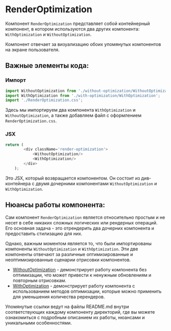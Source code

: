
# RenderOptimization

Компонент `RenderOptimization` представляет собой контейнерный компонент, в котором используются два других компонента: `WithOptimization` и `WithoutOptimization`.

Компонент отвечает за визуализацию обоих упомянутых компонентов на экране пользователя.

## Важные элементы кода:

### Импорт
```javascript
import WithoutOptimization from './without-optimization/WithoutOptimization';
import WithOptimization from './with-optimization/WithOptimization';
import './RenderOptimization.css';
```
Здесь мы импортируем два компонента `WithOptimization` и `WithoutOptimization`, а также добавляем файл с оформлением `RenderOptimization.css`.

### JSX
```javascript
return (
        <div className='render-optimization'>
            <WithoutOptimization/>
            <WithOptimization/>
        </div>
    );
```
Это JSX, который возвращается компонентом. Он состоит из див-контейнера с двумя дочерними компонентами `WithoutOptimization` и `WithOptimization`.

## Нюансы работы компонента:

Сам компонент `RenderOptimization` является относительно простым и не несет в себе никаких сложных логических или рендерных операций. Его основная задача - это отрендерить два дочерних компонента и предоставить стилизацию для них.

Однако, важным моментом является то, что были импортированы компоненты `WithoutOptimization` и `WithOptimization`. Эти две компоненты отвечают за различные оптимизированные и неоптимизированные сценарии отрисовки компонентов.

- [WithoutOptimization](./without-optimization/README.md) - демонстрирует работу компонента без оптимизации, что может привести к ненужным обновлениям и повторным отрисовкам.
- [WithOptimization](./with-optimization/README.md) - демонстрирует работу компонента с использованием методов оптимизации, которые можно применить для уменьшения количества ререндеров.

Упомянутые ссылки ведут на файлы README.md внутри соответствующих каждому компоненту директорий, где вы можете ознакомиться с подробным описанием их работы, нюансами и уникальными особенностями.